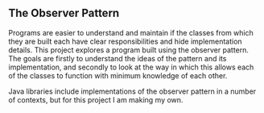 The Observer Pattern
--------------------

Programs are easier to understand and maintain if the
classes from which they are built each have clear responsibilities
and hide implementation details.
This project explores a program built using the 
observer pattern.  The goals are firstly to understand the ideas of
the pattern and its implementation, and secondly to look at the way
in which this allows each of the classes to function with minimum
knowledge of each other.

Java libraries include implementations of the observer pattern in a 
number of contexts, but for this
project I am making my own. 
